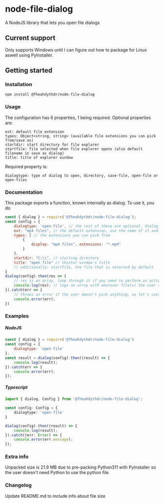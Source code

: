 # node-file-dialog

A NodeJS library that lets you open file dialogs

## Current support

Only supports Windows until I can figure out how to package for Linux aswell using PyInstaller.

## Getting started
### Installation
```
npm install @fheahdythdr/node-file-dialog
```

### Usage
The configuration has 6 properties, 1 being required.
Optional properties are:
```
ext: default file extension
types: Object<string, string> (available file extensions you can pick from/save as)
startdir: start directory for file explorer
startfile: file selected when file explorer opens (also default filename in save as dialog)
title: title of explorer window
```

Required property is:
```
dialogtype: type of dialog to open, directory, save-file, open-file or open-files
```

### Documentation

This package exports a function, known internally as dialog.
To use it, you do

```js
const { dialog } = require('@fheahdythdr/node-file-dialog');
const config = {
    dialogtype: 'open-file', // the rest of these are optional, dialog only needs dialogtype.
    ext: "mp4 files", // the default extension, use the name of it and not which extensions it uses
    types: [ // the extensions you can pick from
        {
            display: "mp4 files", extensions: "*.mp4"   
        }
    ],
    startdir: "C:\\", // starting directory
    title: "open file" // tkinter window's title
    // additionally: startfile, the file that is selected by default
}
dialog(config).then(res => {
    // res is an array, loop through it if you need to perform an action on each selected file
    console.log(res); // logs an array with whatever file(s) the user selected.
}).catch(err => {
    // throws an error if the user doesn't pick anything, so let's catch that
    console.error(err);
})
```

### Examples

##### NodeJS

```js
const { dialog } = require('@fheahdythdr/node-file-dialog')
const config = {
    dialogtype: 'open-file'
};
const result = dialog(config).then((result) => {
    console.log(result);
}).catch(err => {
    console.error(err);
});
```

##### Typescript

```ts
import { dialog, Config } from '@fheahdythdr/node-file-dialog';

const config: Config = {
    dialogtype: 'open-file'
}

dialog(config).then((result) => {
    console.log(result);
}).catch((err: Error) => {
    console.error(err.message);
});
```

### Extra info

Unpacked size is 21.9 MB due to pre-packing Python311 with PyInstaller so the user doesn't need Python to use the python file.

### Changelog

Update README.md to include info about file size
